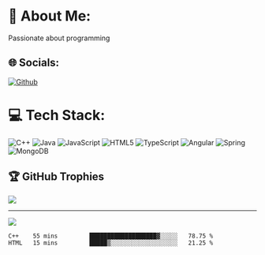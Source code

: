 <!---- 👋 Hi, I’m @AppBlitz
- 👀 I’m interested in ...
- 🌱 I’m currently learning ...
- 💞️ I’m looking to collaborate on ...
- 📫 How to reach me ...
- 😄 Pronouns: ...
- ⚡ Fun fact: ...
---->
 
<!---
AppBlitz/AppBlitz is a ✨ special ✨ repository because its `README.md` (this file) appears on your GitHub profile.
You can click the Preview link to take a look at your changes.
--->
<!--![C++](https://img.shields.io/badge/c++-%2300599C.svg?style=for-the-badge&logo=c%2B%2B&logoColor=white)
![TypeScript](https://img.shields.io/badge/typescript-%23007ACC.svg?style=for-the-badge&logo=typescript&logoColor=white)
![Lua](https://img.shields.io/badge/lua-%232C2D72.svg?style=for-the-badge&logo=lua&logoColor=white)
[![Github](https://img.shields.io/badge/-Github-000?style=flat&logo=Github&logoColor=white)](https://github.com/AppBlitz)
[![Instagram](https://img.shields.io/badge/Instagram-%23E4405F.svg?logo=Instagram&logoColor=white)](https://instagram.com/karl_co12)
--->
# 💫 About Me:
Passionate about programming


## 🌐 Socials:
[![Github](https://img.shields.io/badge/-Github-000?style=flat&logo=Github&logoColor=white)](https://github.com/AppBlitz)

 

# 💻 Tech Stack:
![C++](https://img.shields.io/badge/c++-%2300599C.svg?style=flat&logo=c%2B%2B&logoColor=white) ![Java](https://img.shields.io/badge/java-%23ED8B00.svg?style=flat&logo=openjdk&logoColor=white) ![JavaScript](https://img.shields.io/badge/javascript-%23323330.svg?style=flat&logo=javascript&logoColor=%23F7DF1E) ![HTML5](https://img.shields.io/badge/html5-%23E34F26.svg?style=flat&logo=html5&logoColor=white) ![TypeScript](https://img.shields.io/badge/typescript-%23007ACC.svg?style=flat&logo=typescript&logoColor=white) ![Angular](https://img.shields.io/badge/angular-%23DD0031.svg?style=flat&logo=angular&logoColor=white) ![Spring](https://img.shields.io/badge/spring-%236DB33F.svg?style=flat&logo=spring&logoColor=white) ![MongoDB](https://img.shields.io/badge/MongoDB-%234ea94b.svg?style=flat&logo=mongodb&logoColor=white)

## 🏆 GitHub Trophies
![](https://github-profile-trophy.vercel.app/?username=AppBlitz&theme=radical&no-frame=false&no-bg=false&margin-w=4)

---
[![](https://visitcount.itsvg.in/api?id=AppBlitz&icon=4&color=12)](https://visitcount.itsvg.in)

<!-- Proudly created with GPRM ( https://gprm.itsvg.in ) -->

<!--START_SECTION:waka-->

```txt
C++    55 mins         ███████████████████▓░░░░░   78.75 %
HTML   15 mins         █████▒░░░░░░░░░░░░░░░░░░░   21.25 %
```

<!--END_SECTION:waka-->

